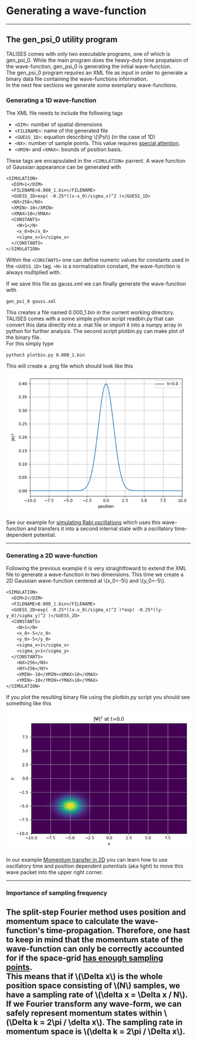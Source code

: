 # Generating a wave-function
------------------------
## The gen_psi_0 utility program
TALISES comes with only two executable programs, one of which is gen_psi_0.
While the main program does the heavy-duty time propataion of the wave-function, gen_psi_0 is generating the initial wave-function.  
The gen_psi_0 program requires an XML file as input in order to generate a binary data file containing the wave-functions information.  
In the next few sections we generate some exemplary wave-functions.

### Generating a 1D wave-function

The XML file needs to include the following tags  

- `<DIM>`: number of spatial dimensions
- `<FILENAME>`: name of the generated file
- `<GUESS_1D>`: equation describing \\(\Psi\\) (in the case of 1D)
- `<NX>`: number of sample points. This value requires [special attention](#importance-of-sampling-frequency).
- `<XMIN>` and `<XMAX>`: bounds of position basis.

These tags are encapsulated in the `<SIMULATION>` parrent. A wave function of Gaussian appearance can be generated with
```
<SIMULATION>
  <DIM>1</DIM> 
  <FILENAME>0.000_1.bin</FILENAME>
  <GUESS_1D>exp( -0.25*((x-x_0)/sigma_x)^2 )</GUESS_1D>
  <NX>256</NX>
  <XMIN>-10</XMIN>
  <XMAX>10</XMAX>
  <CONSTANTS>
    <N>1</N>
    <x_0>0</x_0>
    <sigma_x>1</sigma_x>
  </CONSTANTS>
</SIMULATION>
```
Within the `<CONSTANTS>` one can define numeric values for constants used in the `<GUESS_1D>` tag. 
`<N>` is a normalization constant, the wave-function is always multiplied with.  

If we save this file as gauss.xml we can finally generate the wave-function with
````
gen_psi_0 gauss.xml
````
This creates a file named 0.000_1.bin in the current working directory. 
TALISES comes with a some simple python script readbin.py that can convert this data directly into a .mat file or import it into a numpy array in python for further analysis. The second script plotbin.py can make plot of the binary file.  
For this simply type
```
python3 plotbin.py 0.000_1.bin
```
This will create a .png file which should look like this  

![1D Gaussian wave-function plot](https://raw.githubusercontent.com/savowe/talises-doc/master/figs/1D_gaussian.png)

See our example for [simulating Rabi oscillations](/user-guide/examples/rabi_oscillations/) which uses this wave-function and transfers it into a second internal state with a oscillatory time-dependent potential.

------------------
### Generating a 2D wave-function
Following the previous example it is very straightfoward to extend the XML file to generate a wave-function in two dimensions.
This time we create a 2D Gaussian wave-function centered at \\(x_0=-5\\) and \\(y_0=-5\\).  
````
<SIMULATION>
  <DIM>2</DIM> 
  <FILENAME>0.000_1.bin</FILENAME>
  <GUESS_2D>exp( -0.25*((x-x_0)/sigma_x)^2 )*exp( -0.25*((y-y_0)/sigma_y)^2 )</GUESS_2D>
  <CONSTANTS>
    <N>1</N>
    <x_0>-5</x_0>
    <y_0>-5</y_0>
    <sigma_x>1</sigma_x>
    <sigma_y>1</sigma_y>
  </CONSTANTS>
    <NX>256</NX>
    <NY>256</NY>
    <XMIN>-10</XMIN><XMAX>10</XMAX>
    <YMIN>-10</YMIN><YMAX>10</YMAX>
</SIMULATION>
````
If you plot the resulting binary file using the plotbin.py script you should see something like this  

![1D Gaussian wave-function plot](https://raw.githubusercontent.com/savowe/talises-doc/master/figs/2D_gaussian.png)  

In our example [Momentum transfer in 2D](/user-guide/examples/rabi_oscillations/) you can learn how to use oscillatory time and position dependent potentials (aka light) to move this wave packet into the upper right corner.

------------------
### Importance of sampling frequency
The split-step Fourier method uses position and momentum space to calculate the wave-function's time-propagation. 
Therefore, one hast to keep in mind that the momentum state of the wave-function can only be correctly accounted for
if the space-grid [has enough sampling points](https://en.wikipedia.org/wiki/Nyquist_frequency).  
This means that if \\(\Delta x\\) is the whole position space consisting of \\(N\\) samples, 
we have a sampling rate of \\(\delta x = \Delta x / N\\). If we Fourier transform any wave-form, 
we can safely represent momentum states within \\(\Delta k = 2\pi / \delta x\\). 
The sampling rate in momentum space is \\(\delta k = 2\pi / \Delta x\\).
------------------